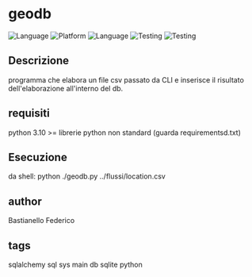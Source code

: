 # geodb
![Language](https://img.shields.io/badge/Spellcheck-Pass-green?style=flat)
![Platform](https://img.shields.io/badge/OS%20platform%20supported-Windows-blue?style=flat)
![Language](https://img.shields.io/badge/Language-Python-yellowgreen?style=flat) 
![Testing](https://img.shields.io/badge/PEP8%20CheckOnline-Passing-green)
![Testing](https://img.shields.io/badge/Test-Pass-gree)

## Descrizione
programma che elabora un file csv passato da CLI e inserisce il risultato dell'elaborazione all'interno del db.

## requisiti
python 3.10 >=
librerie python non standard (guarda requirementsd.txt)

## Esecuzione
da shell:
python ./geodb.py ../flussi/location.csv

## author
Bastianello Federico

## tags
sqlalchemy sql sys main db sqlite python
